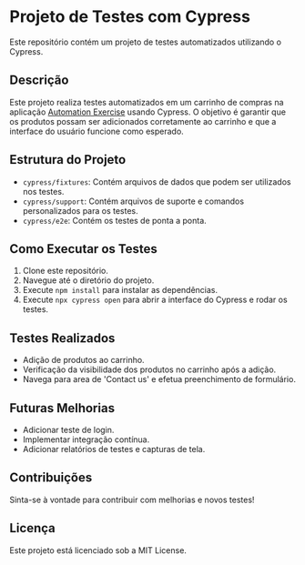 # Projeto de Testes com Cypress

Este repositório contém um projeto de testes automatizados utilizando o Cypress. 

## Descrição
Este projeto realiza testes automatizados em um carrinho de compras na aplicação [Automation Exercise](https://automationexercise.com/) usando Cypress. O objetivo é garantir que os produtos possam ser adicionados corretamente ao carrinho e que a interface do usuário funcione como esperado.

## Estrutura do Projeto

- `cypress/fixtures`: Contém arquivos de dados que podem ser utilizados nos testes.
- `cypress/support`: Contém arquivos de suporte e comandos personalizados para os testes.
- `cypress/e2e`: Contém os testes de ponta a ponta.

## Como Executar os Testes

1. Clone este repositório.
2. Navegue até o diretório do projeto.
3. Execute `npm install` para instalar as dependências.
4. Execute `npx cypress open` para abrir a interface do Cypress e rodar os testes.

## Testes Realizados
 - Adição de produtos ao carrinho.
 - Verificação da visibilidade dos produtos no carrinho após a adição.
 - Navega para area de 'Contact us' e efetua preenchimento de formulário.
 
 ## Futuras Melhorias
 - Adicionar teste de login.
 - Implementar integração contínua.
 - Adicionar relatórios de testes e capturas de tela.



## Contribuições

Sinta-se à vontade para contribuir com melhorias e novos testes!


## Licença
Este projeto está licenciado sob a MIT License.